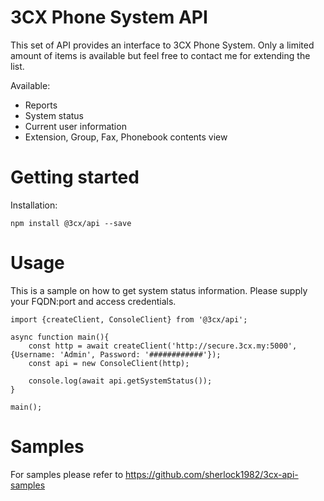 # 3CX Phone System API

This set of API provides an interface to 3CX Phone System. 
Only a limited amount of items is available but feel free to contact me for extending the list.

Available:
- Reports
- System status
- Current user information
- Extension, Group, Fax, Phonebook contents view

# Getting started

Installation:
    
    npm install @3cx/api --save
  
# Usage

This is a sample on how to get system status information. Please supply your FQDN:port and access credentials.

    import {createClient, ConsoleClient} from '@3cx/api';

    async function main(){
        const http = await createClient('http://secure.3cx.my:5000', {Username: 'Admin', Password: '############'});
        const api = new ConsoleClient(http);

        console.log(await api.getSystemStatus());
    }

    main();

# Samples

For samples please refer to https://github.com/sherlock1982/3cx-api-samples
